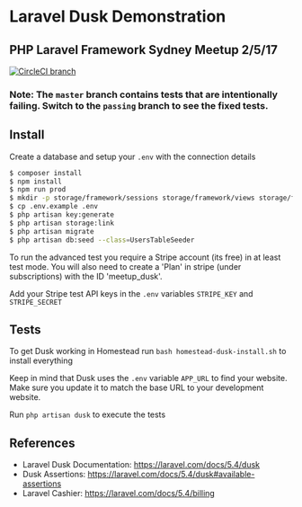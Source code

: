  # Laravel Dusk Demonstration
 ## PHP Laravel Framework Sydney Meetup 2/5/17

[![CircleCI branch](https://img.shields.io/circleci/project/github/se1exin/meetup-dusk/master.svg)]()

 ### Note: The `master` branch contains tests that are **intentionally failing**. Switch to the `passing` branch to see the fixed tests.

 ## Install
 Create a database and setup your `.env` with the connection details
 ```bash
 $ composer install
 $ npm install
 $ npm run prod
 $ mkdir -p storage/framework/sessions storage/framework/views storage/framework/cache
 $ cp .env.example .env
 $ php artisan key:generate
 $ php artisan storage:link
 $ php artisan migrate
 $ php artisan db:seed --class=UsersTableSeeder
 ```

To run the advanced test you require a Stripe account (its free) in at least test mode. You will also need to create a 'Plan' in stripe (under subscriptions) with the ID 'meetup_dusk'.

Add your Stripe test API keys in the `.env` variables `STRIPE_KEY` and `STRIPE_SECRET`


## Tests

To get Dusk working in Homestead run `bash homestead-dusk-install.sh` to install everything

Keep in mind that Dusk uses the `.env` variable `APP_URL` to find your website. Make sure you update it to match the base URL to your development website.

Run `php artisan dusk` to execute the tests


## References

* Laravel Dusk Documentation: https://laravel.com/docs/5.4/dusk
* Dusk Assertions: https://laravel.com/docs/5.4/dusk#available-assertions
* Laravel Cashier: https://laravel.com/docs/5.4/billing